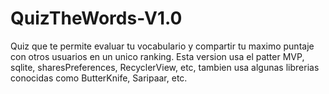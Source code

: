 # QuizTheWords-V1.0
Quiz que te permite evaluar tu vocabulario y compartir tu maximo puntaje con otros usuarios en un unico ranking.
Esta version usa el patter MVP, sqlite, sharesPreferences, RecyclerView, etc, tambien usa algunas librerias conocidas
como ButterKnife, Saripaar, etc.

